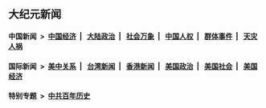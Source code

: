 ## 大纪元新闻

#### 中国新闻 &nbsp;>&nbsp; [中国经济](indexes/ncid283/README.md?05302045) &nbsp;| &nbsp; [大陆政治](indexes/ncid277/README.md?05302045) &nbsp;| &nbsp; [社会万象](indexes/ncid282/README.md?05302045) &nbsp;| &nbsp; [中国人权](indexes/ncid278/README.md?05302045) &nbsp;| &nbsp; [群体事件](indexes/ncid279/README.md?05302045) &nbsp;| &nbsp; [天灾人祸](indexes/ncid280/README.md?05302045)

#### 国际新闻 &nbsp;>&nbsp; [美中关系](indexes/nf1412576/README.md?05302045) &nbsp;| &nbsp; [台湾新闻](indexes/ncid1349361/README.md?05302045) &nbsp;| &nbsp; [香港新闻](indexes/ncid1349362/README.md?05302045) &nbsp;| &nbsp; [美国政治](indexes/ncid1078159/README.md?05302045) &nbsp;| &nbsp; [美国社会](indexes/ncid1078160/README.md?05302045) &nbsp;| &nbsp; [美国经济](indexes/ncid1078158/README.md?05302045)

#### 特别专题 &nbsp;>&nbsp; [中共百年历史](https://github.com/easy2view/epoch-special/blob/master/README.md?05302045)  
